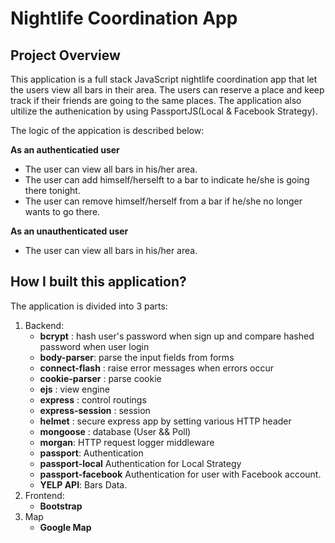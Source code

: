 # Nightlife Coordination App

## Project Overview
This application is a full stack JavaScript nightlife coordination app that let the users view all bars in their area. The users can reserve a place and keep track if their friends are going to the same places. The application also ultilize the authenication by using PassportJS(Local & Facebook Strategy).

The logic of the appication is described below:

**As an authenticatied user**
- The user can view all bars in his/her area.
- The user can add himself/herselft to a bar to indicate he/she is going there tonight.
- The user can remove himself/herself from a bar if he/she no longer wants to go there.

**As an unauthenticated user**
- The user can view all bars in his/her area.

## How I built this application?
The application is divided into 3 parts:
  1. Backend:
      - **bcrypt** : hash user's password when sign up and compare hashed password when user login
      - **body-parser**: parse the input fields from forms
      - **connect-flash** : raise error messages when errors occur
      - **cookie-parser** : parse cookie
      - **ejs** : view engine
      - **express** : control routings
      - **express-session** : session
      - **helmet** : secure express app by setting various HTTP header
      - **mongoose** : database (User && Poll)
      - **morgan**: HTTP request logger middleware
      - **passport**: Authentication
      - **passport-local** Authentication for Local Strategy
      - **passport-facebook** Authentication for user with Facebook account.
      - **YELP API**: Bars Data.
  2. Frontend:
      - **Bootstrap**
  3. Map
      - **Google Map**







 



